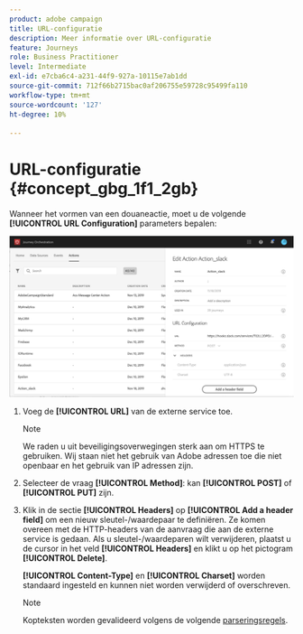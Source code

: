 ```yaml
---
product: adobe campaign
title: URL-configuratie
description: Meer informatie over URL-configuratie
feature: Journeys
role: Business Practitioner
level: Intermediate
exl-id: e7cba6c4-a231-44f9-927a-10115e7ab1dd
source-git-commit: 712f66b2715bac0af206755e59728c95499fa110
workflow-type: tm+mt
source-wordcount: '127'
ht-degree: 10%

---
```


# URL-configuratie {#concept_gbg_1f1_2gb}

Wanneer het vormen van een douaneactie, moet u de volgende **[!UICONTROL URL Configuration]** parameters bepalen:

![](../assets/journeyurlconfiguration.png)

1. Voeg de **[!UICONTROL URL]** van de externe service toe.

   >[!NOTE]
   >
   >We raden u uit beveiligingsoverwegingen sterk aan om HTTPS te gebruiken. Wij staan niet het gebruik van Adobe adressen toe die niet openbaar en het gebruik van IP adressen zijn.

1. Selecteer de vraag **[!UICONTROL Method]**: kan **[!UICONTROL POST]** of **[!UICONTROL PUT]** zijn.
1. Klik in de sectie **[!UICONTROL Headers]** op **[!UICONTROL Add a header field]** om een nieuw sleutel-/waardepaar te definiëren. Ze komen overeen met de HTTP-headers van de aanvraag die aan de externe service is gedaan. Als u sleutel-/waardeparen wilt verwijderen, plaatst u de cursor in het veld **[!UICONTROL Headers]** en klikt u op het pictogram **[!UICONTROL Delete]**.

   **[!UICONTROL Content-Type]** en  **[!UICONTROL Charset]** worden standaard ingesteld en kunnen niet worden verwijderd of overschreven.

   >[!NOTE]
   >
   >Kopteksten worden gevalideerd volgens de volgende [parseringsregels](https://tools.ietf.org/html/rfc7230#section-3.2.4).
